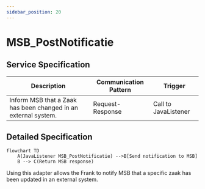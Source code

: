 ```yaml
---
sidebar_position: 20
---
```


# MSB_PostNotificatie

## Service Specification
| Description | Communication Pattern | Trigger | 
| --- | --- | --- | 
| Inform MSB that a Zaak has been changed in an external system. | Request-Response | Call to JavaListener

## Detailed Specification
```mermaid
flowchart TD
    A(JavaListener MSB_PostNotificatie) -->B[Send notification to MSB]
    B --> C(Return MSB response)
```

Using this adapter allows the Frank to notify MSB that a specific zaak has been updated in an external system.